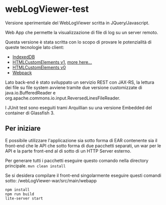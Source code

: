 # webLogViewer-test
Versione sperimentale del WebLogViewer scritta in JQuery/Javascript.

Web App che permette la visualizzazione di file di log su un server remoto.

Questa versione è stata scritta con lo scopo di provare le potenzialità di queste tecnologie lato client:

* [IndexedDB](https://developer.mozilla.org/en/docs/Web/API/IndexedDB_API)
* [HTMLCustomElements v1](https://developer.mozilla.org/en-US/docs/Web/Web_Components/Custom_Elements), [more here...](https://developer.mozilla.org/en-US/docs/Web/Web_Components/Custom_Elements)
* [HTMLCustomElements v0](https://www.w3.org/TR/custom-elements/)
* [Webpack](https://webpack.github.io/)

Lato back-end è stato sviluppato un servizio REST con JAX-RS, la lettura dei file su file system avviene tramite due versione customizzate di java.io.BufferedReader e org.apache.commons.io.input.ReversedLinesFileReader.

I JUnit test sono eseguiti trami Arquillian su una versione Embedded del container di Glassfish 3.

## Per iniziare

E possibile utilizzare l'applicazione sia sotto forma di EAR contenente sia il front-end che le API che sotto forma di due pacchetti separati, un war per le API e la parte front-end al di sotto di un HTTP Server esterno.

Per generare tutti i pacchetti eseguire questo comando nella directory principale.
`mvn clean install`

Se si desidera compilare il front-end singolarmente eseguire questi comandi sotto: /webLogViewer-war/src/main/webapp
```
npm install
npm run build
lite-server start
```
